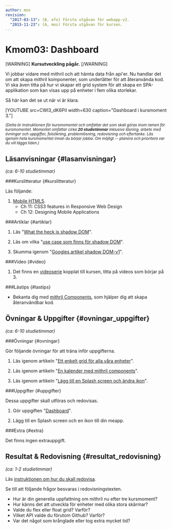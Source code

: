 ```yaml
---
author: mos
revision:
  "2017-03-13": (B, efo) Första utgåvan för webapp-v2.
  "2015-11-23": (A, mos) Första utgåvan för kursen.
...
```

Kmom03: Dashboard
==================================

[WARNING]
**Kursutveckling pågår.**
[/WARNING]

Vi jobbar vidare med mithril och att hämta data från api'er. Nu handlar det om att skapa mithril komponenter, som underlätter för att återanvända kod. Vi ska även titta på hur vi skapar ett grid system för att skapa en SPA-applikation som kan visas upp på enheter i fem olika storlekar.

<!--more-->

Så här kan det se ut när vi är klara.

[YOUTUBE src=CWI3_dK6PiI width=630 caption="Dashboard i kursmoment 3."]

<!-- [FIGURE src=/image/snapht15/ajax-af-lista.png?w=w2 class="left" caption="Sida som visar antalet lediga jobb samt platsannonser."]

[FIGURE src=/image/snapht15/ajax-af-undersida.png?w=w2 class="left" caption="Undersida som visar lediga jobb och antal platsannonser i Blekinge."] -->

<small><i>(Detta är instruktionen för kursmomentet och omfattar det som skall göras inom ramen för kursmomentet. Momentet omfattar cirka **20 studietimmar** inklusive läsning, arbete med övningar och uppgifter, felsökning, problemlösning, redovisning och eftertanke. Läs igenom hela kursmomentet innan du börjar jobba. Om möjligt -- planera och prioritera var du vill lägga tiden.)</i></small>



Läsanvisningar  {#lasanvisningar}
---------------------------------

*(ca: 6-10 studietimmar)*


###Kurslitteratur  {#kurslitteratur}

Läs följande:

1. [Mobile HTML5](kunskap/boken-mobile-html5).
    * Ch 11: CSS3 features in Responsive Web Design
    * Ch 12: Designing Mobile Applications



###Artiklar {#artiklar}

1. Läs "[What the heck is shadow DOM](https://glazkov.com/2011/01/14/what-the-heck-is-shadow-dom/)".

1. Läs om vilka "[use case som finns för shadow DOM](https://www.w3.org/2008/webapps/wiki/Component_Model_Use_Cases)".

1. Skumma igenom "[Googles artikel shadow DOM-v1](https://developers.google.com/web/fundamentals/getting-started/primers/shadowdom?hl=en)".


###Video  {#video}

1. Det finns en [videoserie](https://www.youtube.com/playlist?list=PLKtP9l5q3ce8uaZ3nj3joyr1H05xQNZ5w) kopplat till kursen, titta på videos som börjar på 3.



###Lästips {#lastips}

* Bekanta dig med [mithril Components](http://mithril.js.org/components.html), som hjälper dig att skapa återanvändbar kod.



Övningar & Uppgifter  {#ovningar_uppgifter}
-------------------------------------------

*(ca: 6-10 studietimmar)*



###Övningar {#ovningar}

Gör följande övningar för att träna inför uppgifterna.

1. Läs igenom artikeln "[Ett enkelt grid för alla våra enheter](kunskap/ett-enkelt-grid-for-alla-vara-enheter)".

1. Läs igenom artikeln "[En kalender med mithril components](kunskap/en-kalender-med-mithril-components)".

1. Läs igenom artikeln "[Lägg till en Splash screen och ändra ikon](kunskap/splash-screen-och-ikon)".

<!-- 1. Läs igenom artikeln och gör övningarna i "[Mobil webapp och RESTful server](kunskap/mobil-webapp-och-restful-server)". Spara de övningar du gör i mappen `me/kmom03/ajax`. -->



###Uppgifter {#uppgifter}

Dessa uppgifter skall utföras och redovisas.

1. Gör uppgiften "[Dashboard](uppgift/mithril-dashboard)".

1. Lägg till en Splash screen och en ikon till din meapp.



###Extra {#extra}

Det finns ingen extrauppgift.



Resultat & Redovisning  {#resultat_redovisning}
-----------------------------------------------

*(ca: 1-2 studietimmar)*

Läs [instruktionen om hur du skall redovisa](./../redovisa).

Se till att följande frågor besvaras i redovisningstexten.

* Hur är din generella uppfattning om mithril nu efter tre kursmoment?
* Hur känns det att utveckla för enheter med olika stora skärmar?
* Valde du flex eller float grid? Varför?
* Vilket API valde du förutom Github? Varför?
* Var det något som krånglade eller tog extra mycket tid?
